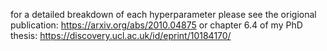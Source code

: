 

for a detailed breakdown of each hyperparameter 
please see the origional publication: https://arxiv.org/abs/2010.04875
or chapter 6.4 of my PhD thesis: https://discovery.ucl.ac.uk/id/eprint/10184170/
